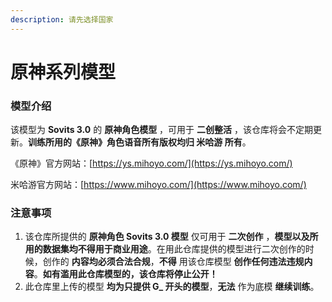 ```yaml
---
description: 请先选择国家
---
```


# 原神系列模型

### 模型介绍

该模型为 **Sovits 3.0** 的 **原神角色模型** ，可用于 **二创整活** ，该仓库将会不定期更新。**训练所用的《原神》角色语音所有版权均归 米哈游 所有**。

《原神》官方网站：[https://ys.mihoyo.com/](https://ys.mihoyo.com/)

米哈游官方网站：[https://www.mihoyo.com/](https://www.mihoyo.com/)

### 注意事项

1. 该仓库所提供的 **原神角色 Sovits 3.0 模型** 仅可用于 **二次创作** ，**模型以及所用的数据集均不得用于商业用途**。在用此仓库提供的模型进行二次创作的时候，创作的 **内容均必须合法合规**，**不得** 用该仓库模型 **创作任何违法违规内容**。**如有滥用此仓库模型的，该仓库将停止公开！**
2. 此仓库里上传的模型 **均为只提供 G\_  开头的模型**，**无法** 作为底模 **继续训练**。

